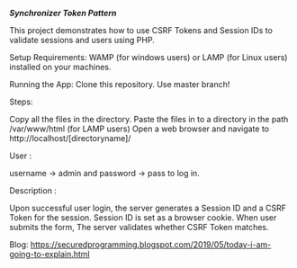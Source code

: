 ***Synchronizer Token Pattern***

This project demonstrates how to use CSRF Tokens and Session IDs to validate sessions and users using PHP.

Setup Requirements: WAMP (for windows users) or LAMP (for Linux users) installed on your machines.

Running the App: Clone this repository. Use master branch!

Steps:

Copy all the files in the directory. Paste the files in to a directory in the path /var/www/html (for LAMP users) Open a web browser and navigate to http://localhost/[directoryname]/

User :

username -> admin and password -> pass to log in.

Description :

Upon successful user login, the server generates a Session ID and a CSRF Token for the session. Session ID is set as a browser cookie. When user submits the form, The server validates whether CSRF Token matches.


Blog: https://securedprogramming.blogspot.com/2019/05/today-i-am-going-to-explain.html
